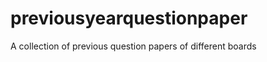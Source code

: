 previousyearquestionpaper
=========================

 A collection of previous question papers of different boards 	
